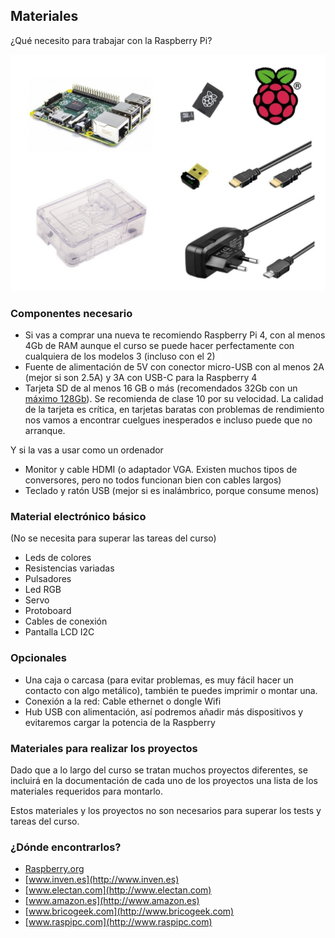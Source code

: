 ## Materiales

¿Qué necesito para trabajar con la Raspberry Pi?

![](./images/product_thumb.jpeg)

### Componentes necesario

* Si vas a comprar una nueva te recomiendo Raspberry Pi 4, con al menos 4Gb de RAM aunque el curso se puede hacer perfectamente con cualquiera de los modelos 3 (incluso con el 2)
* Fuente de alimentación de 5V con conector micro-USB con al menos 2A (mejor si son 2.5A) y 3A con USB-C para la Raspberry 4
* Tarjeta SD de al menos 16 GB  o más (recomendados 32Gb con un [máximo 128Gb](https://www.raspberrypi.org/help/faqs/#sdMax)). Se recomienda de clase 10 por su velocidad. La calidad de la tarjeta es crítica, en tarjetas baratas con problemas de rendimiento nos vamos a encontrar cuelgues inesperados e incluso puede que no arranque.


Y si la vas a usar como un ordenador

* Monitor y cable HDMI (o adaptador VGA. Existen muchos tipos de conversores, pero no todos funcionan bien con cables largos)
* Teclado y ratón USB (mejor si es inalámbrico, porque consume menos)

### Material electrónico básico
(No se necesita para superar las tareas del curso)
* Leds de colores
* Resistencias variadas
* Pulsadores
* Led RGB
* Servo
* Protoboard
* Cables de conexión
* Pantalla LCD I2C


### Opcionales

* Una caja o carcasa (para evitar problemas, es muy fácil hacer un contacto con algo metálico), también te puedes imprimir o montar una.
* Conexión a la red: Cable ethernet o dongle Wifi
* Hub USB con alimentación, así podremos añadir más dispositivos y evitaremos cargar la potencia de la Raspberry

### Materiales para realizar los proyectos

Dado que a lo largo del curso se tratan muchos proyectos diferentes, se incluirá en la documentación de cada uno de los proyectos una lista de los materiales requeridos para montarlo.

Estos materiales y los proyectos no son necesarios para superar los tests y tareas del curso.

### ¿Dónde encontrarlos?

* [Raspberry.org](http://Raspberry.org)
* [www.inven.es](http://www.inven.es)
* [www.electan.com](http://www.electan.com)
* [www.amazon.es](http://www.amazon.es)
* [www.bricogeek.com](http://www.bricogeek.com)
* [www.raspipc.com](http://www.raspipc.com)

